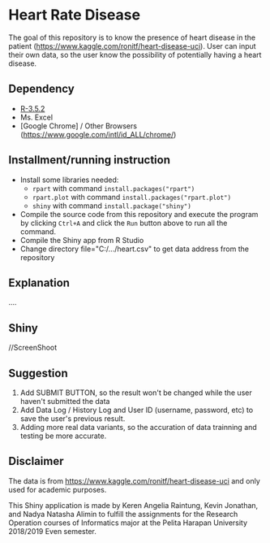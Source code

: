 # Heart Rate Disease
The goal of this repository is to know the presence of heart disease in the patient (https://www.kaggle.com/ronitf/heart-disease-uci). User can input their own data, so the user know the possibility of potentially having a heart disease.

## Dependency
- [R-3.5.2](https://www.rstudio.com/)
- Ms. Excel
- [Google Chrome] / Other Browsers (https://www.google.com/intl/id_ALL/chrome/)

## Installment/running instruction
- Install some libraries needed:
  - `rpart` with command `install.packages("rpart")`
  - `rpart.plot` with command `install.packages("rpart.plot")`
  - `shiny` with command `install.package("shiny")`
- Compile the source code from this repository and execute the program by clicking `Ctrl+A` and click the `Run` button above to run all the command.
- Compile the Shiny app from R Studio
- Change directory file="C:/.../heart.csv" to get data address from the repository

## Explanation
....

## Shiny
//ScreenShoot

## Suggestion
1. Add SUBMIT BUTTON, so the result won't be changed while the user haven't submitted the data
2. Add Data Log / History Log and User ID (username, password, etc) to save the user's previous result.
3. Adding more real data variants, so the accuration of data trainning and testing be more accurate.

## Disclaimer 
The data is from https://www.kaggle.com/ronitf/heart-disease-uci and only used for academic purposes. 

This Shiny application is made by Keren Angelia Raintung, Kevin Jonathan, and Nadya Natasha Alimin to fulfill the assignments for the Research Operation courses of Informatics major at the Pelita Harapan University 2018/2019 Even semester.
